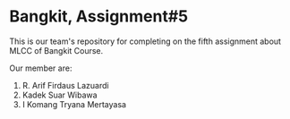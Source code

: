 # Bangkit, Assignment#5
This is our team's repository for completing on the fifth assignment about MLCC of Bangkit Course.

Our member are:
1. R. Arif Firdaus Lazuardi
2. Kadek Suar Wibawa
3. I Komang Tryana Mertayasa
